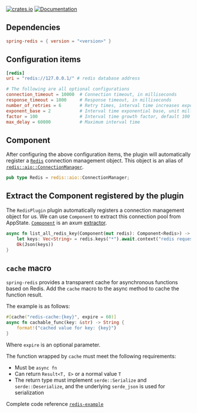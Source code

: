 [![crates.io](https://img.shields.io/crates/v/spring-redis.svg)](https://crates.io/crates/spring-redis)
[![Documentation](https://docs.rs/spring-redis/badge.svg)](https://docs.rs/spring-redis)

## Dependencies

```toml
spring-redis = { version = "<version>" }
```

## Configuration items

```toml
[redis]
uri = "redis://127.0.0.1/" # redis database address

# The following are all optional configurations
connection_timeout = 10000  # Connection timeout, in milliseconds
response_timeout = 1000     # Response timeout, in milliseconds
number_of_retries = 6       # Retry times, interval time increases exponentially
exponent_base = 2           # Interval time exponential base, unit milliseconds
factor = 100                # Interval time growth factor, default 100 times growth
max_delay = 60000           # Maximum interval time
```

## Component

After configuring the above configuration items, the plugin will automatically register a [`Redis`](https://docs.rs/spring-redis/latest/spring_redis/type.Redis.html) connection management object. This object is an alias of [`redis::aio::ConnectionManager`](https://docs.rs/redis/latest/redis/aio/struct.ConnectionManager.html).

```rust
pub type Redis = redis::aio::ConnectionManager;
```

## Extract the Component registered by the plugin

The `RedisPlugin` plugin automatically registers a connection management object for us. We can use `Component` to extract this connection pool from AppState. [`Component`](https://docs.rs/spring-web/latest/spring_web/extractor/struct.Component.html) is an axum [extractor](https://docs.rs/axum/latest/axum/extract/index.html).

```rust
async fn list_all_redis_key(Component(mut redis): Component<Redis>) -> Result<impl IntoResponse> {
    let keys: Vec<String> = redis.keys("*").await.context("redis request failed")?;
    Ok(Json(keys))
}
```

## `cache` macro

`spring-redis` provides a transparent cache for asynchronous functions based on Redis. Add the `cache` macro to the async method to cache the function result.

The example is as follows:

```rust
#[cache("redis-cache:{key}", expire = 60)]
async fn cachable_func(key: &str) -> String {
    format!("cached value for key: {key}")
}
```

Where `expire` is an optional parameter.

The function wrapped by `cache` must meet the following requirements:

- Must be `async fn`
- Can return `Result<T, E>` or a normal value `T`
- The return type must implement `serde::Serialize` and `serde::Deserialize`, and the underlying `serde_json` is used for serialization

Complete code reference [`redis-example`][redis-example]

[redis-example]: https://github.com/spring-rs/spring-rs/tree/master/examples/redis-example